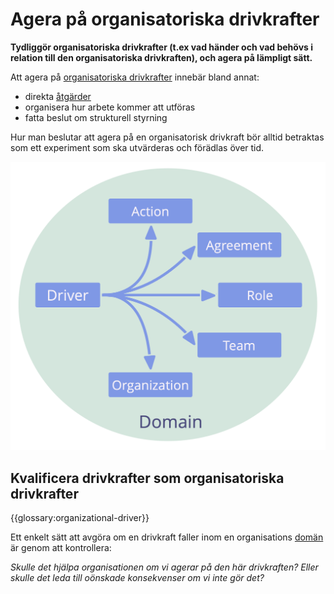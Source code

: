 # Agera på organisatoriska drivkrafter

<summary>
<strong>Tydliggör organisatoriska drivkrafter (t.ex vad händer och vad behövs i relation till den organisatoriska drivkraften), och agera på lämpligt sätt.</strong>
</summary>

Att agera på [organisatoriska drivkrafter](glossary:organizational-driver) innebär bland annat:

- direkta [åtgärder](glossary:operations)
- organisera hur arbete kommer att utföras
- fatta beslut om strukturell styrning

Hur man beslutar att agera på en organisatorisk drivkraft bör alltid betraktas som ett experiment som ska utvärderas och förädlas över tid.

![Möjliga svar på organisatoriska drivkrafter](img/driver-domain/driver-response-full.png)

## Kvalificera drivkrafter som organisatoriska drivkrafter

{{glossary:organizational-driver}}

Ett enkelt sätt att avgöra om en drivkraft faller inom en organisations [domän](glossary:domain) är genom att kontrollera:

*Skulle det hjälpa organisationen om vi agerar på den här drivkraften? Eller skulle det leda till oönskade konsekvenser om vi inte gör det?*